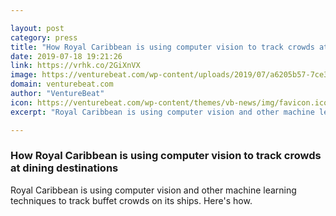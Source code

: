 ```yaml
---

layout: post
category: press
title: "How Royal Caribbean is using computer vision to track crowds at dining destinations"
date: 2019-07-18 19:21:26
link: https://vrhk.co/2GiXnVX
image: https://venturebeat.com/wp-content/uploads/2019/07/a6205b57-7ce3-4754-b382-28754a92dbe5-3.png?w=1200&strip=all
domain: venturebeat.com
author: "VentureBeat"
icon: https://venturebeat.com/wp-content/themes/vb-news/img/favicon.ico
excerpt: "Royal Caribbean is using computer vision and other machine learning techniques to track buffet crowds on its ships. Here's how."

---
```


### How Royal Caribbean is using computer vision to track crowds at dining destinations

Royal Caribbean is using computer vision and other machine learning techniques to track buffet crowds on its ships. Here's how.